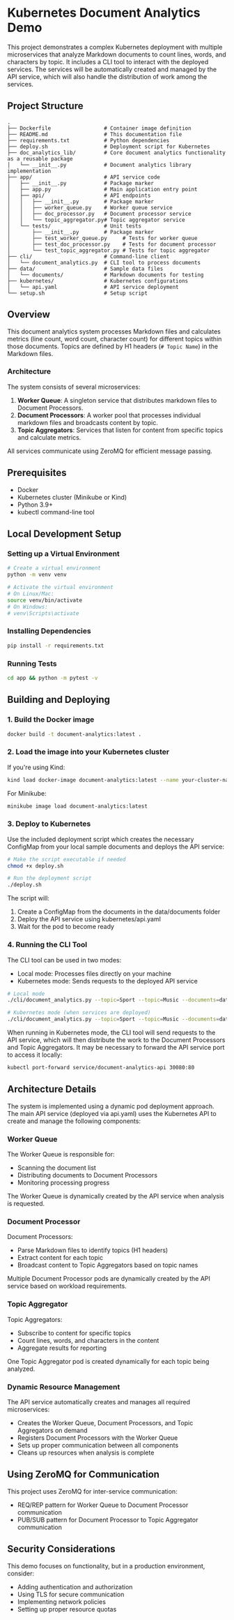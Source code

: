 # Kubernetes Document Analytics Demo

This project demonstrates a complex Kubernetes deployment with multiple microservices that analyze Markdown documents to count lines, words, and characters by topic. It includes a CLI tool to interact with the deployed services. The services will be automatically created and managed by the API service, which will also handle the distribution of work among the services.

## Project Structure

```
.
├── Dockerfile                 # Container image definition
├── README.md                  # This documentation file
├── requirements.txt           # Python dependencies
├── deploy.sh                  # Deployment script for Kubernetes
├── doc_analytics_lib/         # Core document analytics functionality as a reusable package
│   └── __init__.py            # Document analytics library implementation
├── app/                       # API service code
│   ├── __init__.py            # Package marker
│   ├── app.py                 # Main application entry point
│   ├── api/                   # API endpoints
│   │   ├── __init__.py        # Package marker
│   │   ├── worker_queue.py    # Worker queue service
│   │   ├── doc_processor.py   # Document processor service
│   │   └── topic_aggregator.py# Topic aggregator service
│   └── tests/                 # Unit tests
│       ├── __init__.py        # Package marker
│       ├── test_worker_queue.py     # Tests for worker queue
│       ├── test_doc_processor.py    # Tests for document processor
│       └── test_topic_aggregator.py # Tests for topic aggregator
├── cli/                       # Command-line client
│   └── document_analytics.py  # CLI tool to process documents
├── data/                      # Sample data files
│   └── documents/             # Markdown documents for testing
├── kubernetes/                # Kubernetes configurations
│   └── api.yaml               # API service deployment
└── setup.sh                   # Setup script
```

## Overview

This document analytics system processes Markdown files and calculates metrics (line count, word count, character count) for different topics within those documents. Topics are defined by H1 headers (`# Topic Name`) in the Markdown files.

### Architecture

The system consists of several microservices:

1. **Worker Queue**: A singleton service that distributes markdown files to Document Processors.
2. **Document Processors**: A worker pool that processes individual markdown files and broadcasts content by topic.
3. **Topic Aggregators**: Services that listen for content from specific topics and calculate metrics.

All services communicate using ZeroMQ for efficient message passing.

## Prerequisites

- Docker
- Kubernetes cluster (Minikube or Kind)
- Python 3.9+
- kubectl command-line tool

## Local Development Setup

### Setting up a Virtual Environment

```bash
# Create a virtual environment
python -m venv venv

# Activate the virtual environment
# On Linux/Mac:
source venv/bin/activate
# On Windows:
# venv\Scripts\activate
```

### Installing Dependencies

```bash
pip install -r requirements.txt
```

### Running Tests

```bash
cd app && python -m pytest -v
```

## Building and Deploying

### 1. Build the Docker image

```bash
docker build -t document-analytics:latest .
```

### 2. Load the image into your Kubernetes cluster

If you're using Kind:
```bash
kind load docker-image document-analytics:latest --name your-cluster-name
```

For Minikube:
```bash
minikube image load document-analytics:latest
```

### 3. Deploy to Kubernetes

Use the included deployment script which creates the necessary ConfigMap from your local sample documents and deploys the API service:

```bash
# Make the script executable if needed
chmod +x deploy.sh

# Run the deployment script
./deploy.sh
```

The script will:
1. Create a ConfigMap from the documents in the data/documents folder
2. Deploy the API service using kubernetes/api.yaml
3. Wait for the pod to become ready

### 4. Running the CLI Tool

The CLI tool can be used in two modes:
- Local mode: Processes files directly on your machine
- Kubernetes mode: Sends requests to the deployed API service

```bash
# Local mode
./cli/document_analytics.py --topic=Sport --topic=Music --documents=data/documents/*.md --local

# Kubernetes mode (when services are deployed)
./cli/document_analytics.py --topic=Sport --topic=Music --documents=data/documents/*.md
```

When running in Kubernetes mode, the CLI tool will send requests to the API service, which will then distribute the work to the Document Processors and Topic Aggregators. It may be necessary to forward the API service port to access it locally:

```bash
kubectl port-forward service/document-analytics-api 30080:80
```

## Architecture Details

The system is implemented using a dynamic pod deployment approach. The main API service (deployed via api.yaml) uses the Kubernetes API to create and manage the following components:

### Worker Queue

The Worker Queue is responsible for:
- Scanning the document list
- Distributing documents to Document Processors
- Monitoring processing progress

The Worker Queue is dynamically created by the API service when analysis is requested.

### Document Processor

Document Processors:
- Parse Markdown files to identify topics (H1 headers)
- Extract content for each topic
- Broadcast content to Topic Aggregators based on topic names

Multiple Document Processor pods are dynamically created by the API service based on workload requirements.

### Topic Aggregator

Topic Aggregators:
- Subscribe to content for specific topics
- Count lines, words, and characters in the content
- Aggregate results for reporting

One Topic Aggregator pod is created dynamically for each topic being analyzed.

### Dynamic Resource Management

The API service automatically creates and manages all required microservices:
- Creates the Worker Queue, Document Processors, and Topic Aggregators on demand
- Registers Document Processors with the Worker Queue
- Sets up proper communication between all components
- Cleans up resources when analysis is complete

## Using ZeroMQ for Communication

This project uses ZeroMQ for inter-service communication:
- REQ/REP pattern for Worker Queue to Document Processor communication
- PUB/SUB pattern for Document Processor to Topic Aggregator communication

## Security Considerations

This demo focuses on functionality, but in a production environment, consider:
- Adding authentication and authorization
- Using TLS for secure communication
- Implementing network policies
- Setting up proper resource quotas